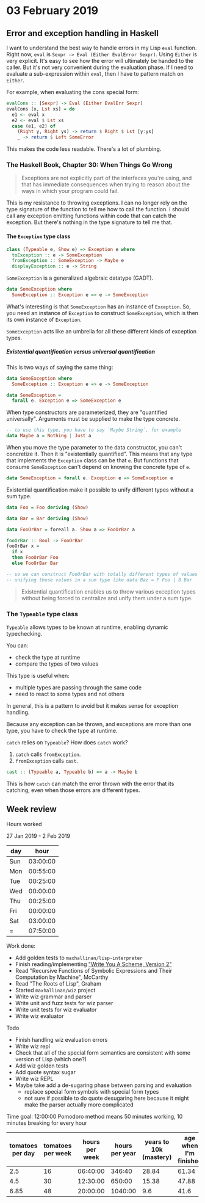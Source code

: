 # 03 February 2019

## Error and exception handling in Haskell

I want to understand the best way to handle errors in my Lisp `eval` function.
Right now, `eval` is `Sexpr -> Eval (Either EvalError Sexpr)`.
Using `Either` is very explicit.
It's easy to see how the error will ultimately be handed to the caller.
But it's not very convenient during the evaluation phase.
If I need to evaluate a sub-expression within `eval`, then I have to pattern
match on `Either`.

For example, when evaluating the cons special form:

```haskell
evalCons :: [Sexpr] -> Eval (Either EvalErr Sexpr)
evalCons [x, Lst xs] = do
  e1 <- eval x
  e2 <- eval $ Lst xs
  case (e1, e2) of
    (Right y, Right ys) -> return $ Right $ Lst [y:ys]
    _ -> return $ Left SomeError
```

This makes the code less readable.
There's a lot of plumbing.

### The Haskell Book, Chapter 30: When Things Go Wrong

> Exceptions are not explicitly part of the interfaces you're using, and that
> has immediate consequences when trying to reason about the ways in which your
> program could fail.

This is my resistance to throwing exceptions.
I can no longer rely on the type signature of the function to tell me how to
call the function.
I should call any exception emitting functions within code that can catch the
exception.
But there's nothing in the type signature to tell me that.

#### The `Exception` type class

```haskell
class (Typeable e, Show e) => Exception e where
  toException :: e -> SomeException
  fromException :: SomeException -> Maybe e
  displayException :: e -> String
```

`SomeException` is a generalized algebraic datatype (GADT).

```haskell
data SomeException where
  SomeException :: Exception e => e -> SomeException
```

What's interesting is that `SomeException` has an instance of `Exception`.
So, you need an instance of `Exception` to construct `SomeException`, which is
then its own instance of `Exception`.

`SomeException` acts like an umbrella for all these different kinds of exception
types.

##### Existential quantification versus universal quantification

This is two ways of saying the same thing:

```haskell
data SomeException where
  SomeException :: Exception e => e -> SomeException

data SomeException =
  forall e. Exception e => SomeException e
```

When type constructors are parameterized, they are "quantified universally".
Arguments must be supplied to make the type concrete.

```haskell
-- to use this type, you have to say `Maybe String`, for example
data Maybe a = Nothing | Just a
```

When you move the type parameter to the data constructor, you can't concretize
it.
Then it is "existentially quantified".
This means that any type that implements the `Exception` class can be that `e`.
But functions that consume `SomeException` can't depend on knowing the concrete
type of `e`.

```haskell
data SomeException = forall e. Exception e => SomeException e
```

Existential quantification make it possible to unify different types without a
sum type.

```haskell
data Foo = Foo deriving (Show)

data Bar = Bar deriving (Show)

data FooOrBar = foreall a. Show a => FooOrBar a

fooOrBar :: Bool -> FooOrBar
fooOrBar x =
  if x
  then FooOrBar Foo
  else FooOrBar Bar

-- so we can construct FooOrBar with totally different types of values without
-- unifying those values in a sum type like data Baz = F Foo | B Bar
```

> Existential quantification enables us to throw various exception types without
> being forced to centralize and unify them under a sum type.

### The `Typeable` type class

`Typeable` allows types to be known at runtime, enabling dynamic typechecking.

You can:

- check the type at runtime
- compare the types of two values

This type is useful when:

- multiple types are passing through the same code
- need to react to some types and not others

In general, this is a pattern to avoid but it makes sense for exception handling.

Because any exception can be thrown, and exceptions are more than one type,
you have to check the type at runtime.

`catch` relies on `Typeable`?
How does `catch` work?

1. `catch` calls `fromException`.
2. `fromException` calls `cast`.

```haskell
cast :: (Typeable a, Typeable b) => a -> Maybe b
```

This is how `catch` can match the error thrown with the error that its catching,
even when those errors are different types.

## Week review

Hours worked

27 Jan 2019 - 2 Feb 2019

|day|hour    |
|---|--------|
|Sun|03:00:00|
|Mon|00:55:00|
|Tue|00:25:00|
|Wed|00:00:00|
|Thu|00:25:00|
|Fri|00:00:00|
|Sat|03:00:00|
|=  |07:50:00|

Work done:

- Add golden tests to `maxhallinan/lisp-interpreter`
- Finish reading/implementing ["Write You A Scheme, Version 2"](https://www.wespiser.com/writings/wyas/home.html)
- Read "Recursive Functions of Symbolic Expressions and Their Computation by Machine", McCarthy
- Read "The Roots of Lisp", Graham
- Started `maxhallinan/wiz` project
- Write wiz grammar and parser
- Write unit and fuzz tests for wiz parser
- Write unit tests for wiz evaluator
- Write wiz evaluator

Todo

- Finish handling wiz evaluation errors
- Write wiz repl
- Check that all of the special form semantics are consistent with some version
  of Lisp (which one?)
- Add wiz golden tests
- Add quote syntax sugar
- Write wiz REPL
- Maybe take add a de-sugaring phase between parsing and evaluation
  - replace special form symbols with special form types
  - not sure if possible to do quote desugaring here because it might make the
    parser actually more complicated

Time goal: 12:00:00
Pomodoro method means 50 minutes working, 10 minutes breaking for every hour

|tomatoes per day |tomatoes per week | hours per week | hours per year | years to 10k (mastery) | age when I'm finished |
|-----------------|------------------|----------------|----------------|--------------|-----------------------|
|2.5              |16                | 06:40:00       | 346:40         | 28.84        | 61.34                 |
|4.5              |30                | 12:30:00       | 650:00         | 15.38        | 47.88                 |
|6.85             |48                | 20:00:00       | 1040:00        | 9.6          | 41.6                  |
